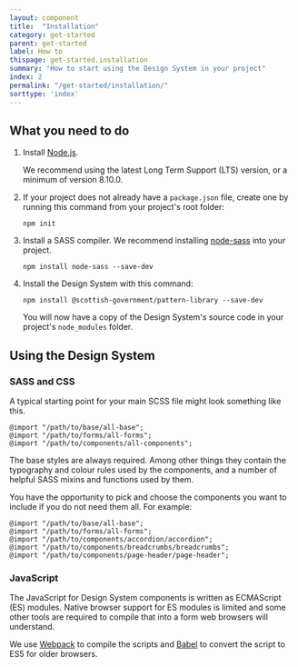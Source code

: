 ```yaml
---
layout: component
title:  "Installation"
category: get-started
parent: get-started
label: How to
thispage: get-started.installation
summary: "How to start using the Design System in your project"
index: 2
permalink: "/get-started/installation/"
sorttype: 'index'
---
```


## What you need to do

1. Install [Node.js](https://nodejs.org/en/).

    We recommend using the latest Long Term Support (LTS) version, or a minimum of version 8.10.0.

2. If your project does not already have a `package.json` file, create one by running this command from your project's root folder:

    <pre><code class="lang-bash">npm init</code></pre>

3. Install a SASS compiler. We recommend installing [node-sass](https://github.com/sass/node-sass) into your project.

    <pre><code class="lang-bash">npm install node-sass --save-dev</code></pre>

4. Install the Design System with this command:

    <pre><code class="lang-bash">npm install @scottish-government/pattern-library --save-dev</code></pre>

    You will now have a copy of the Design System's source code in your project's `node_modules` folder.

## Using the Design System

### SASS and CSS

A typical starting point for your main SCSS file might look something like this.

<pre><code class="lang-scss">@import "/path/to/base/all-base";
@import "/path/to/forms/all-forms";
@import "/path/to/components/all-components";
</code></pre>

The base styles are always required. Among other things they contain the typography and colour rules used by the components, and a number of helpful SASS mixins and functions used by them.

You have the opportunity to pick and choose the components you want to include if you do not need them all. For example:

<pre><code class="lang-scss">@import "/path/to/base/all-base";  
@import "/path/to/forms/all-forms";  
@import "/path/to/components/accordion/accordion";  
@import "/path/to/components/breadcrumbs/breadcrumbs";  
@import "/path/to/components/page-header/page-header";
</code></pre>

### JavaScript

The JavaScript for Design System components is written as ECMAScript (ES) modules. Native browser support for ES modules is limited and some other tools are required to compile that into a form web browsers will understand.

We use [Webpack](https://webpack.js.org/) to compile the scripts and [Babel](https://babeljs.io/) to convert the script to ES5 for older browsers.
